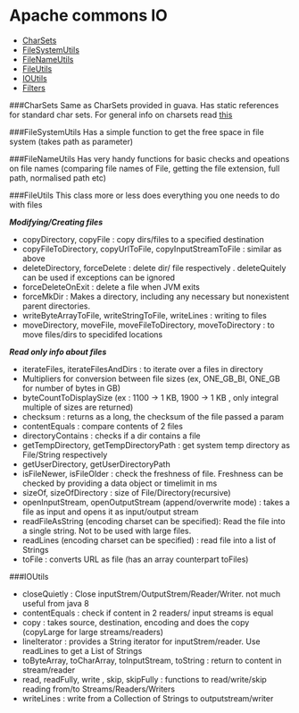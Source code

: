 Apache commons IO
==
+ [CharSets](#CharSets)
+ [FileSystemUtils](#FileSystemUtils)
+ [FileNameUtils](#FileNameUtils)
+ [FileUtils](#FileUtils)
+ [IOUtils](#IOUtils)
+ [Filters](#Filters)

###CharSets
Same as CharSets provided in guava. Has static references for standard char sets. For general info on charsets read [this](http://www.joelonsoftware.com/articles/Unicode.html)

###FileSystemUtils
Has a simple function to get the free space in file system (takes path as parameter)

###FileNameUtils
Has very handy functions for basic checks and opeations on file names (comparing file names of File, getting the file  extension, full path, normalised path etc)

###FileUtils
This class more or less does everything you one needs to do with files

**_Modifying/Creating files_**
+ copyDirectory, copyFile : copy dirs/files to a specified destination 
+ copyFileToDirectory, copyUrlToFile, copyInputStreamToFile : similar as above
+ deleteDirectory, forceDelete : delete dir/ file respectively . deleteQuitely can be used if exceptions can be ignored
+ forceDeleteOnExit : delete a file when JVM exits
+ forceMkDir : Makes a directory, including any necessary but nonexistent parent directories.
+ writeByteArrayToFile, writeStringToFile, writeLines : writing to files 
+ moveDirectory, moveFile, moveFileToDirectory, moveToDirectory : to move files/dirs to specidifed locations

**_Read only info about files_**
+ iterateFiles, iterateFilesAndDirs : to iterate over a files in directory
+ Multipliers for conversion between file sizes (ex, ONE\_GB\_BI, ONE_GB for number of bytes in GB)
+ byteCountToDisplaySize (ex : 1100 -> 1 KB, 1900 -> 1 KB , only integral multiple of sizes are returned)
+ checksum : returns as a long, the checksum of the file passed a param
+ contentEquals : compare contents of 2 files
+ directoryContains : checks if a dir contains a file
+ getTempDirectory, getTempDirectoryPath : get system temp directory as File/String respectively
+ getUserDirectory, getUserDirectoryPath
+ isFileNewer, isFileOlder : check the freshness of file. Freshness can be checked by providing a data object or timelimit in ms
+ sizeOf, sizeOfDirectory : size of File/Directory(recursive)
+ openInputStream, openOutputStream (append/overwrite mode) : takes a file as input and opens it as input/output stream
+ readFileAsString (encoding charset can be specified): Read the file into a single string. Not to be used with large files.
+ readLines (encoding charset can be specified) : read file into a list of Strings
+ toFile : converts URL as file (has an array counterpart toFiles)


###IOUtils
* closeQuietly : Close inputStrem/OutputStrem/Reader/Writer. not much useful from java 8
* contentEquals : check if content in 2 readers/ input streams is equal
* copy : takes source, destination, encoding and does the copy (copyLarge for large streams/readers)
* lineIterator : provides a String iterator for inputStrem/reader. Use readLines to get a List of Strings
* toByteArray, toCharArray, toInputStream, toString : return to content in stream/reader
* read, readFully, write , skip, skipFully : functions to read/write/skip reading from/to Streams/Readers/Writers
* writeLines : write from a Collection of Strings to outputstream/writer
